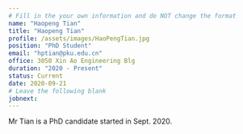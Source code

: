 ```yaml
---
# Fill in the your own information and do NOT change the format
name: "Haopeng Tian"
title: "Haopeng Tian"
profile: /assets/images/HaoPengTian.jpg
position: "PhD Student"
email: "hptian@pku.edu.cn"
office: 3050 Xin Ao Engineering Blg
duration: "2020 - Present"
status: Current
date: 2020-09-21
# Leave the following blank
jobnext: 
---
```


Mr Tian is a PhD candidate started in Sept. 2020.
